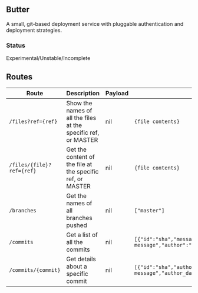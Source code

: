 ## Butter

A small, git-based deployment service with pluggable authentication and deployment strategies.

### Status
Experimental/Unstable/Incomplete

## Routes

| Route | Description | Payload | Response |
| --- | --- | --- | --- |
| `/files?ref={ref}` | Show the names of all the files at the specific ref, or MASTER | nil | `{file contents}` |
| `/files/{file}?ref={ref}` | Get the content of the file at the specific ref, or MASTER | nil | `{file contents}` |
| `/branches` | Get the names of all branches pushed | nil | `["master"]` |
| `/commits` | Get a list of all the commits | nil | `[{"id":"sha","message":"this is a message","author":"me"}]` |
| `/commits/{commit}` | Get details about a specific commit | nil | `[{"id":"sha","author":"me","message":"this is a message","author_date":"jan","author_email":"me@me.com"}]` |
